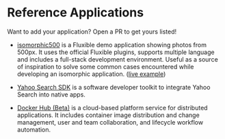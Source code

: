 # Reference Applications

Want to add your application? Open a PR to get yours listed!

- [isomorphic500](https://github.com/gpbl/isomorphic500) is a Fluxible demo application showing photos from 500px. It uses the official Fluxible plugins, supports multiple language and includes a full-stack development environment. Useful as a source of inspiration to solve some common cases encountered while developing an isomorphic application. ([live example](https://isomorphic500.herokuapp.com/))  
- [Yahoo Search SDK](https://developer.yahoo.com/search-sdk/apps/) is a software developer toolkit to integrate Yahoo Search into native apps.

- [Docker Hub (Beta)](https://hub-beta.docker.com/) is a cloud-based platform service for distributed applications. It includes container image distribution and change management, user and team collaboration, and lifecycle workflow automation.
